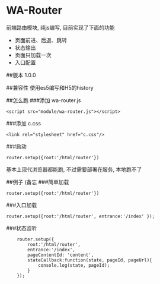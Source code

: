 # WA-Router
前端路由模块, 纯js编写, 目前实现了下面的功能
 - 页面前进、后退、跳转
 - 状态输出
 - 页面只加载一次
 - 入口配置

##版本
1.0.0 

##兼容性
使用es5编写和H5的history

##怎么跑
###添加 wa-router.js
```
<script src="module/wa-router.js"></script>
```
###添加 c.css
```
<link rel="stylesheet" href="c.css"/>
```
###启动
```
router.setup({root:'/html/router'})
```

基本上现代浏览器都能跑, 不过需要部署在服务, 本地跑不了

##例子 (备忘
###简单加载
```
router.setup({root:'/html/router'})
```
###入口加载
```
router.setup({root:'/html/router', entrance:'/index' });
```
###状态监听
```
    router.setup({
        root:'/html/router',
        entrance:'/index',
        pageContentId: 'content',
        stateCallback:function(state, pageId, pageUrl){
            console.log(state, pageId);
        }
    });
```

